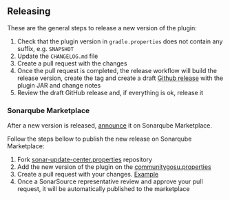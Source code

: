 ## Releasing
These are the general steps to release a new version of the plugin:

1. Check that the plugin version in `gradle.properties` does not contain any suffix, e.g. `SNAPSHOT`
2. Update the `CHANGELOG.md` file
3. Create a pull request with the changes
4. Once the pull request is completed, the release workflow will build the release version, create the tag and create a 
draft [Github release](https://docs.github.com/en/repositories/releasing-projects-on-github/about-releases) with the 
plugin JAR and change notes
5. Review the draft GitHub release and, if everything is ok, release it

### Sonarqube Marketplace
After a new version is released, [announce](https://community.sonarsource.com/t/deploying-to-the-marketplace/35236#announcing-new-releases-2) it on Sonarqube Marketplace.

Follow the steps bellow to publish the new release on Sonarqube Marketplace:
1. Fork [sonar-update-center.properties](https://github.com/SonarSource/sonar-update-center-properties) repository
2. Add the new version of the plugin on the [communitygosu.properties](https://github.com/SonarSource/sonar-update-center-properties/blob/master/communitygosu.properties)
3. Create a pull request with your changes. [Example](https://github.com/SonarSource/sonar-update-center-properties/pull/490)
4. Once a SonarSource representative review and approve your pull request, it will be automatically published to the marketplace
